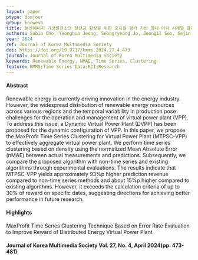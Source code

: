 ```yaml
---
layout: paper
ptype: domjour
group: knowevo
title: 분산에너지 가상발전소의 정산금 향상을 위한 오차율 평가 기반 최대 이익 시계열 클러스터링 기법
authors: Subin Cho, Yeonghun Jeong, Seongryeong Jo, Jeongil Seo, Sejin Chun
year: 2024
ref: Journal of Korea Multimedia Society
doi: https://doi.org/10.9717/kmms.2024.27.4.473
journal: Journal of Korea Multimedia Society
keywords: Renewable Energy, NMAE, Time Series, Clustering
feature: KMMS;Time Series Data;KCI;Research
---
```


<h4><span class="badge badge-info">Abstract</span></h4>
Renewable energy is currently driving innovation in the energy industry. However, the widespread distribution of renewable energy resources across various regions and the temporal variability in production pose challenges for the operation and management of virtual power plant (VPP). To address this issue, a Dynamic Virtual Power Plant (DVPP) has been proposed for the dynamic configuration of VPP. In this paper, we propose the MaxProfit Time Series Clustering for Virtual Power Plant (MTPSC-VPP) to effectively aggregate virtual power plant. We perform time series clustering based on density using the normalized Mean Absolute Error (nMAE) between actual measurements and predictions. Subsequently, we compare the proposed algorithm with non-time series and existing algorithms through experimental evaluations. The results indicate that MTPSC-VPP yields approximately 93%p higher prediction revenue compared to non-time series methods and about 15%p higher compared to existing algorithms. However, it exceeds the calculation criteria of up to 30% of reward on specific dates, suggesting directions for achieving better performance in future research.

<h4><span class="badge badge-info">Highlights</span></h4>

<div class="alert alert-warning" role="alert">
   MaxProfit Time Series Clustering Technique Based on Error Rate Evaluation to Improve Reward of Distributed Energy Virtual Power Plant
</div>

<h4><span class="badge badge-info">Journal of Korea Multimedia Society Vol. 27, No. 4, April 2024(pp. 473-481)</span></h4> 
